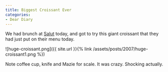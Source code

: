 ```yaml
---
title: Biggest Croissant Ever
categories:
- Dear Diary
---
```


We had brunch at [Salut](http://www.salutbaramericain.com/) today, and got to try this giant croissant that they had just put on their menu today.


![huge-croissant.png]({{ site.url }}{% link /assets/posts/2007/huge-croissant1.png %})

Note coffee cup, knife and Mazie for scale. It was crazy. Shocking actually.
